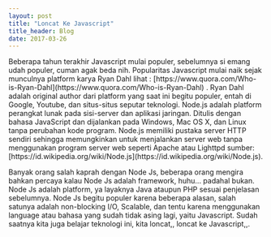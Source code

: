 ```yaml
---
layout: post
title: "Loncat Ke Javascript"
title_header: Blog
date: 2017-03-26
---
```


<p>
Beberapa tahun terakhir Javascript mulai populer, sebelumnya si emang udah populer, cuman agak beda nih. 
Popularitas Javascript mulai naik sejak munculnya platform karya Ryan Dahl lihat : [https://www.quora.com/Who-is-Ryan-Dahl](https://www.quora.com/Who-is-Ryan-Dahl) . Ryan Dahl adalah original author dari platform yang saat ini begitu populer, entah di Google, Youtube, dan situs-situs seputar teknologi. Node.js adalah platform perangkat lunak pada sisi-server dan aplikasi jaringan. Ditulis dengan bahasa JavaScript dan dijalankan pada Windows, Mac OS X, dan Linux tanpa perubahan kode program. Node.js memiliki pustaka server HTTP sendiri sehingga memungkinkan untuk menjalankan server web tanpa menggunakan program server web seperti Apache atau Lighttpd sumber: [https://id.wikipedia.org/wiki/Node.js](https://id.wikipedia.org/wiki/Node.js).
</p>
<p>
Banyak orang salah kaprah dengan Node Js, beberapa orang mengira bahkan percaya kalau Node Js adalah framework, huhu... padahal bukan. Node Js adalah platform, ya layaknya Java ataupun PHP sesuai penjelasan sebelumnya. Node Js begitu populer karena beberapa alasan, salah satunya adalah non-blocking I/O, Scalable, dan tentu karena menggunakan language atau bahasa yang sudah tidak asing lagi, yaitu Javascript. Sudah saatnya kita juga belajar teknologi ini, kita loncat,, loncat ke Javascript,,.
</p>

